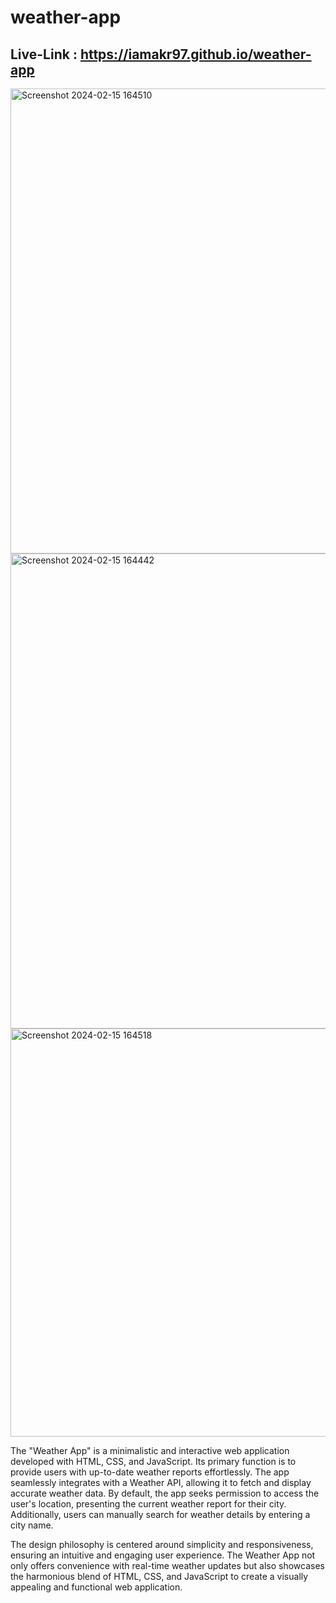 # weather-app 
## Live-Link : https://iamakr97.github.io/weather-app
<img width="744" alt="Screenshot 2024-02-15 164510" src="https://github.com/iamakr97/weather-app/assets/122173165/92cfb42d-fd52-4c3a-a87f-3a48ba564ea7">
<img width="760" alt="Screenshot 2024-02-15 164442" src="https://github.com/iamakr97/weather-app/assets/122173165/498377c4-c283-4100-9064-8a4a964e269a">
<img width="653" alt="Screenshot 2024-02-15 164518" src="https://github.com/iamakr97/weather-app/assets/122173165/50f9dc6d-f811-4f27-bd0f-7eb7816becd8">

The "Weather App" is a minimalistic and interactive web application developed with HTML, CSS, and JavaScript. Its primary function is to provide users with up-to-date weather reports effortlessly. The app seamlessly integrates with a Weather API, allowing it to fetch and display accurate weather data. By default, the app seeks permission to access the user's location, presenting the current weather report for their city. Additionally, users can manually search for weather details by entering a city name.

The design philosophy is centered around simplicity and responsiveness, ensuring an intuitive and engaging user experience. The Weather App not only offers convenience with real-time weather updates but also showcases the harmonious blend of HTML, CSS, and JavaScript to create a visually appealing and functional web application.
